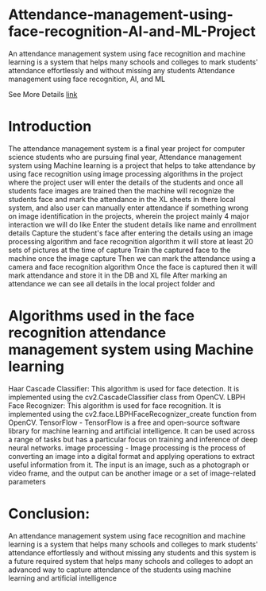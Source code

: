 # Attendance-management-using-face-recognition-AI-and-ML-Project
An attendance management system using face recognition and machine learning is a system that helps many schools and colleges to mark students' attendance effortlessly and without missing any students
Attendance management using face recognition, AI, and ML

See More Details [link](https://www.easenotes.com/software-projects/attendance-management-using-face-recognition-ai-and-ml-project#)

# Introduction 

The attendance management system is a final year project for computer science students who are pursuing final year, Attendance management system using Machine learning is a project that helps to take attendance by using face recognition using image processing algorithms in the project where the project user will enter the details of the students and once all students face images are trained then the machine will recognize the students face and mark the attendance in the XL sheets in there local system, and also user can manually enter attendance if something wrong on image identification in the projects, wherein the project mainly 4 major  interaction we will do like 
Enter the student details like name and enrollment details 
Capture the student's face after entering the details using an image processing algorithm and face recognition algorithm it will store at least 20 sets of pictures at the time of capture 
Train the captured face to the machine once the image capture
Then we can mark the attendance using a camera and face recognition algorithm 
Once the face is captured then it will mark attendance and store it in the DB and XL file 
After marking an attendance we can see all details in the local project folder and 

# Algorithms used in the face recognition attendance management system using Machine learning 

Haar Cascade Classifier: This algorithm is used for face detection. It is implemented using the cv2.CascadeClassifier class from OpenCV.
LBPH Face Recognizer: This algorithm is used for face recognition. It is implemented using the cv2.face.LBPHFaceRecognizer_create function from OpenCV.
TensorFlow - TensorFlow is a free and open-source software library for machine learning and artificial intelligence. It can be used across a range of tasks but has a particular focus on training and inference of deep neural networks. 
image processing - Image processing is the process of converting an image into a digital format and applying operations to extract useful information from it. The input is an image, such as a photograph or video frame, and the output can be another image or a set of image-related parameters

# Conclusion:

An attendance management system using face recognition and machine learning is a system that helps many schools and colleges to mark students' attendance effortlessly and without missing any students and this system is a future required system that helps many schools and colleges to adopt an advanced way to capture attendance of the students using machine learning and artificial intelligence 

